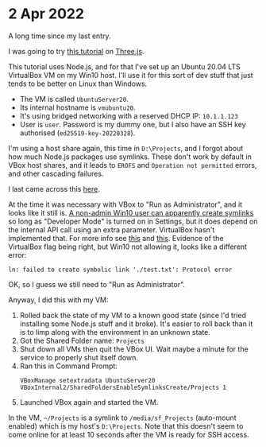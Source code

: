 # 2 Apr 2022

A long time since my last entry.

I was going to try [this tutorial](https://www.youtube.com/watch?v=Q7AOvWpIVHU&t=164s) on [Three.js](https://threejs.org/).

This tutorial uses Node.js, and for that I've set up an Ubuntu 20.04 LTS VirtualBox VM on my Win10 host. I'll use it for this sort
of dev stuff that just tends to be better on Linux than Windows.
*   The VM is called `UbuntuServer20`.
*   Its internal hostname is `vmubuntu20`.
*   It's using bridged networking with a reserved DHCP IP: `10.1.1.123`
*   User is `user`. Password is my dummy one, but I also have an SSH key authorised (`ed25519-key-20220328`).

I'm using a host share again, this time in `D:\Projects`, and I forgot about how much Node.js packages use symlinks. These
don't work by default in VBox host shares, and it leads to `EROFS` and `Operation not permitted` errors, and other cascading
failures.

I last came across this [here](https://github.com/algofoogle/ammprivate/blob/ccd2e748df731316fabe2d80b1804cf8364bb955/hahndorf/online/test04/README.md).

At the time it was necessary with VBox to "Run as Administrator", and it looks like it still is. [A non-admin Win10 user can apparently create symlinks](https://www.howtogeek.com/howto/16226/complete-guide-to-symbolic-links-symlinks-on-windows-or-linux/#:~:text=On%20Windows%2010%E2%80%99s%20Creators%20Update%2C%20you%20can%20use%20a%20normal%20Command%20Prompt%20window%2C%20without%20running%20it%20as%20an%20Administrator.%20However%2C%20to%20do%20this%20without%20an%20Administrator%20Command%20Prompt%20window%2C%20you%20must%20first%20enable%20Developer%20Mode%20from%20Settings%20%3E%20Update%20%26%20Security%20%3E%20For%20Developers.) so long as "Developer Mode" is turned on in Settings, but it does depend on the internal API call using an extra parameter. VirtualBox hasn't implemented that. For more info see [this](https://stackoverflow.com/questions/56343002/is-it-possible-to-use-symbolic-links-in-virtualbox-shared-folder-without-adminis) and [this](https://www.virtualbox.org/ticket/18680). Evidence of the VirtualBox flag being right, but Win10 not allowing it, looks like a different error:
```
ln: failed to create symbolic link './test.txt': Protocol error
```

OK, so I guess we still need to "Run as Administrator". 

Anyway, I did this with my VM:

1.  Rolled back the state of my VM to a known good state (since I'd tried installing some Node.js stuff and it broke). It's easier to roll back than it is to limp along with the environment in an unknown state.
2.  Got the Shared Folder name: `Projects`
3.  Shut down all VMs then quit the VBox UI. Wait maybe a minute for the service to properly shut itself down.
4.  Ran this in Command Prompt:
    ```
    VBoxManage setextradata UbuntuServer20 VBoxInternal2/SharedFoldersEnableSymlinksCreate/Projects 1
    ```
5.  Launched VBox again and started the VM.

In the VM, `~/Projects` is a symlink to `/media/sf_Projects` (auto-mount enabled) which is my host's `D:\Projects`.
Note that this doesn't seem to come online for at least 10 seconds after the VM is ready for SSH access.

